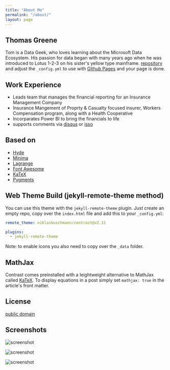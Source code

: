 ```yaml
---
title: "About Me"
permalink: "/about/"
layout: page
---
```


## Thomas Greene

Tom is a Data Geek, who loves learning about the Microsoft Data Ecosystem.  His passion for data began with many years ago when he was introduced to Lotus 1-2-3  on his sister's yellow type mainframe. [repository](https://github.com/niklasbuschmann/contrast) and adjust the `_config.yml` to use with [Github Pages](https://pages.github.com/) and your page is done.

## Work Experience

 - Leads team that manages the financial reporting for an Insurance Management Company
 - Insurance Mangement of Proprty & Casualty focused insurer, Workers Compensation program, along with a Health Cooperative
 - Incorparates Power BI to bring the financials to life
 - supports comments via [disqus](https://disqus.com/) or [isso](http://posativ.org/isso/)

## Based on

- [Hyde](https://github.com/poole/hyde)
- [Minima](https://github.com/jekyll/minima)
- [Lagrange](https://github.com/LeNPaul/Lagrange)
- [Font Awesome](http://fontawesome.io/)
- [KaTeX](https://katex.org/)
- [Pygments](https://github.com/richleland/pygments-css)

## Web Theme Build (jekyll-remote-theme method)

You can use this theme with the `jekyll-remote-theme` plugin. Just create an empty repo, copy over the `index.html` file and add this to your `_config.yml`:

```yaml
remote_theme: niklasbuschmann/contrast@v2.11

plugins:
  - jekyll-remote-theme
```

Note: to enable icons you also need to copy over the `_data` folder.

## MathJax

Contrast comes preinstalled with a leightweight alternative to MathJax called [KaTeX](https://katex.org/). To display equations in a post simply set `mathjax: true` in the article's front matter.

## License

[public domain](http://unlicense.org/)

## Screenshots

![screenshot](https://user-images.githubusercontent.com/4943215/109431850-cd711780-7a08-11eb-8601-2763f2ee6bb4.png)

![screenshot](https://user-images.githubusercontent.com/4943215/109431832-b6cac080-7a08-11eb-9c5e-a058680c23a1.png)

![screenshot](https://user-images.githubusercontent.com/4943215/73125194-5f0b8b80-3fa4-11ea-805c-8387187503ad.png)
